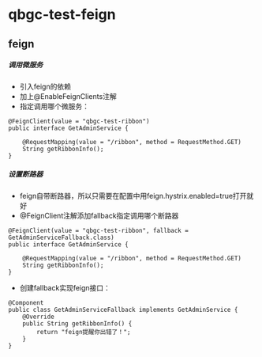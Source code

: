 # qbgc-test-feign
## feign
##### 调用微服务
* 引入feign的依赖
* 加上@EnableFeignClients注解
* 指定调用哪个微服务：
```
@FeignClient(value = "qbgc-test-ribbon")
public interface GetAdminService {

    @RequestMapping(value = "/ribbon", method = RequestMethod.GET)
    String getRibbonInfo();
}
```
##### 设置断路器
* feign自带断路器，所以只需要在配置中用feign.hystrix.enabled=true打开就好
* @FeignClient注解添加fallback指定调用哪个断路器
```
@FeignClient(value = "qbgc-test-ribbon", fallback = GetAdminServiceFallback.class)
public interface GetAdminService {

    @RequestMapping(value = "/ribbon", method = RequestMethod.GET)
    String getRibbonInfo();
}
```
* 创建fallback实现feign接口：
```
@Component
public class GetAdminServiceFallback implements GetAdminService {
    @Override
    public String getRibbonInfo() {
        return "feign提醒你出错了！";
    }
}
```

